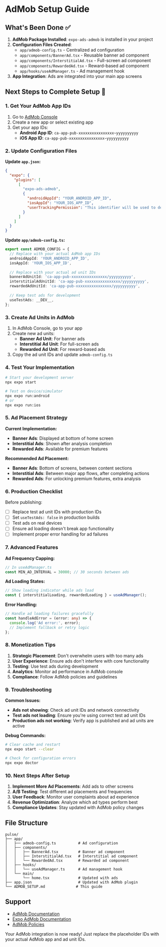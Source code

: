 # AdMob Setup Guide

## What's Been Done ✅

1. **AdMob Package Installed**: `expo-ads-admob` is installed in your project
2. **Configuration Files Created**:
   - `app/admob-config.ts` - Centralized ad configuration
   - `app/components/BannerAd.tsx` - Reusable banner ad component
   - `app/components/InterstitialAd.tsx` - Full-screen ad component
   - `app/components/RewardedAd.tsx` - Reward-based ad component
   - `app/hooks/useAdManager.ts` - Ad management hook
3. **App Integration**: Ads are integrated into your main app screens

## Next Steps to Complete Setup 🚀

### 1. **Get Your AdMob App IDs**

1. Go to [AdMob Console](https://admob.google.com/)
2. Create a new app or select existing app
3. Get your app IDs:
   - **Android App ID**: `ca-app-pub-xxxxxxxxxxxxxxxx~yyyyyyyyyy`
   - **iOS App ID**: `ca-app-pub-xxxxxxxxxxxxxxxx~yyyyyyyyyy`

### 2. **Update Configuration Files**

**Update `app.json`:**
```json
{
  "expo": {
    "plugins": [
      [
        "expo-ads-admob",
        {
          "androidAppId": "YOUR_ANDROID_APP_ID",
          "iosAppId": "YOUR_IOS_APP_ID",
          "userTrackingPermission": "This identifier will be used to deliver personalized ads to you."
        }
      ]
    ]
  }
}
```

**Update `app/admob-config.ts`:**
```typescript
export const ADMOB_CONFIG = {
  // Replace with your actual AdMob app IDs
  androidAppId: 'YOUR_ANDROID_APP_ID',
  iosAppId: 'YOUR_IOS_APP_ID',
  
  // Replace with your actual ad unit IDs
  bannerAdUnitId: 'ca-app-pub-xxxxxxxxxxxxxxxx/yyyyyyyyyy',
  interstitialAdUnitId: 'ca-app-pub-xxxxxxxxxxxxxxxx/yyyyyyyyyy',
  rewardedAdUnitId: 'ca-app-pub-xxxxxxxxxxxxxxxx/yyyyyyyyyy',
  
  // Keep test ads for development
  useTestAds: __DEV__,
};
```

### 3. **Create Ad Units in AdMob**

1. In AdMob Console, go to your app
2. Create new ad units:
   - **Banner Ad Unit**: For banner ads
   - **Interstitial Ad Unit**: For full-screen ads
   - **Rewarded Ad Unit**: For reward-based ads
3. Copy the ad unit IDs and update `admob-config.ts`

### 4. **Test Your Implementation**

```bash
# Start your development server
npx expo start

# Test on device/simulator
npx expo run:android
# or
npx expo run:ios
```

### 5. **Ad Placement Strategy**

**Current Implementation:**
- **Banner Ads**: Displayed at bottom of home screen
- **Interstitial Ads**: Shown after analysis completion
- **Rewarded Ads**: Available for premium features

**Recommended Ad Placement:**
- **Banner Ads**: Bottom of screens, between content sections
- **Interstitial Ads**: Between major app flows, after completing actions
- **Rewarded Ads**: For unlocking premium features, extra analysis

### 6. **Production Checklist**

Before publishing:
- [ ] Replace test ad unit IDs with production IDs
- [ ] Set `useTestAds: false` in production builds
- [ ] Test ads on real devices
- [ ] Ensure ad loading doesn't break app functionality
- [ ] Implement proper error handling for ad failures

### 7. **Advanced Features**

**Ad Frequency Capping:**
```typescript
// In useAdManager.ts
const MIN_AD_INTERVAL = 30000; // 30 seconds between ads
```

**Ad Loading States:**
```typescript
// Show loading indicator while ads load
const { interstitialLoading, rewardedLoading } = useAdManager();
```

**Error Handling:**
```typescript
// Handle ad loading failures gracefully
const handleAdError = (error: any) => {
  console.log('Ad error:', error);
  // Implement fallback or retry logic
};
```

### 8. **Monetization Tips**

1. **Strategic Placement**: Don't overwhelm users with too many ads
2. **User Experience**: Ensure ads don't interfere with core functionality
3. **Testing**: Use test ads during development
4. **Analytics**: Monitor ad performance in AdMob console
5. **Compliance**: Follow AdMob policies and guidelines

### 9. **Troubleshooting**

**Common Issues:**
- **Ads not showing**: Check ad unit IDs and network connectivity
- **Test ads not loading**: Ensure you're using correct test ad unit IDs
- **Production ads not working**: Verify app is published and ad units are active

**Debug Commands:**
```bash
# Clear cache and restart
npx expo start --clear

# Check for configuration errors
npx expo doctor
```

### 10. **Next Steps After Setup**

1. **Implement More Ad Placements**: Add ads to other screens
2. **A/B Testing**: Test different ad placements and frequencies
3. **User Feedback**: Monitor user complaints about ad experience
4. **Revenue Optimization**: Analyze which ad types perform best
5. **Compliance Updates**: Stay updated with AdMob policy changes

## File Structure

```
pulse/
├── app/
│   ├── admob-config.ts          # Ad configuration
│   ├── components/
│   │   ├── BannerAd.tsx         # Banner ad component
│   │   ├── InterstitialAd.tsx   # Interstitial ad component
│   │   └── RewardedAd.tsx       # Rewarded ad component
│   ├── hooks/
│   │   └── useAdManager.ts      # Ad management hook
│   └── main/
│       └── home.tsx             # Updated with ads
├── app.json                     # Updated with AdMob plugin
└── ADMOB_SETUP.md              # This guide
```

## Support

- [AdMob Documentation](https://developers.google.com/admob)
- [Expo AdMob Documentation](https://docs.expo.dev/versions/latest/sdk/admob/)
- [AdMob Policies](https://support.google.com/admob/answer/6128543)

Your AdMob integration is now ready! Just replace the placeholder IDs with your actual AdMob app and ad unit IDs. 